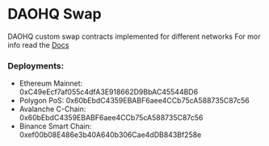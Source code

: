 # DAOHQ Swap

DAOHQ custom swap contracts implemented for different networks
For mor info read the [Docs](https://ian-rowan.gitbook.io/daoswap/)

### Deployments:

* Ethereum Mainnet: 0xC49eEcf7af055c4dfA3E918662D9BbAC45544BD6
* Polygon PoS: 0x60bEbdC4359EBABF6aee4CCb75cA588735C87c56
* Avalanche C-Chain: 0x60bEbdC4359EBABF6aee4CCb75cA588735C87c56
* Binance Smart Chain: 0xef00b08E486e3b40A640b306Cae4dDB843Bf258e
